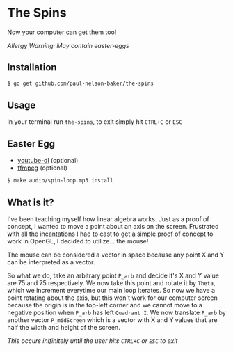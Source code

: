 # The Spins
Now your computer can get them too!

*_Allergy Warning: May contain easter-eggs_*

## Installation

```bash
$ go get github.com/paul-nelson-baker/the-spins
```

## Usage

In your terminal run `the-spins`, to exit simply hit `CTRL+C` or `ESC`

## Easter Egg
* [youtube-dl](https://ytdl-org.github.io/youtube-dl/download.html) (optional)
* [ffmpeg](https://github.com/adaptlearning/adapt_authoring/wiki/Installing-FFmpeg) (optional)

```bash
$ make audio/spin-loop.mp3 install
```

## What is it?
I've been teaching myself how linear algebra works. Just as a proof of concept, I wanted to
move a point about an axis on the screen. Frustrated with all the incantations I had to
cast to get a simple proof of concept to work in OpenGL, I decided to utilize... the mouse!

The mouse can be considered a vector in space because any point X and Y can be interpreted
as a vector.

So what we do, take an arbitrary point `P_arb` and decide it's X and Y value are 75 and 75
respectively. We now take this point and rotate it by `Theta`, which we increment everytime
our main loop iterates. So now we have a point rotating about the axis, but this won't work
for our computer screen because the origin is in the top-left corner and we cannot move to
a negative position when `P_arb` has left `Quadrant I`. We now translate `P_arb` by another
vector `P_midScreen` which is a vector with X and Y values that are half the width and height
of the screen.

*This occurs inifinitely until the user hits `CTRL+C` or `ESC` to exit*
